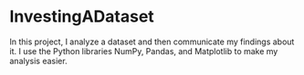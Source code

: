 # InvestingADataset
In this project, I analyze a dataset and then communicate my findings about it. I use the Python libraries NumPy, Pandas, and Matplotlib to make my analysis easier.
